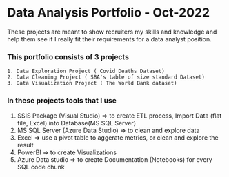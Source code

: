 # Data Analysis Portfolio - Oct-2022
These projects are meant to show recruiters my skills and knowledge and help them see if I really fit their requirements for a data analyst position.

### This portfolio consists of 3 projects

    1. Data Exploration Project ( Covid Deaths Dataset)
    2. Data Cleaning Project ( SBA's table of size standard Dataset)
    3. Data Visualization Project ( The World Bank dataset)
   
    
### In these projects tools that I use 

  1. SSIS Package (Visual Studio) => to create ETL process, Import Data (flat file, Excel) into Database(MS SQL Server)
  2. MS SQL Server (Azure Data Studio) => to clean and explore data 
  3. Excel => use a pivot table to aggerate metrics, or clean and explore the result 
  4. PowerBI => to create Visualizations
  5. Azure Data studio => to create Documentation (Notebooks) for every SQL code chunk
  
  

